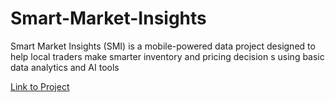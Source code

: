# Smart-Market-Insights
Smart Market Insights (SMI) is a mobile-powered data project designed to help local traders make smarter inventory and pricing decision s using basic data analytics and AI tools


[Link to Project](https://drive.google.com/drive/folders/1me4biRTqdg7vSF7Sk7otqdm3je9AID5j)
